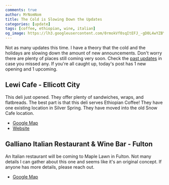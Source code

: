```yaml
---
comments: true
author: MrNomNom
title: The Cold is Slowing Down the Updates
categories: [update]
tags: [coffee, ethiopian, wine, italian]
og_image: https://lh3.googleusercontent.com/0rmokVf0sqItEFJ_-gD0L4wYZBYioPO8jzC_zco0jB5L0iSAPkmQZxLNSZkxahEOjH3cqZWgfv0XRt61uSEnUI7mILnwF6vw88pRkRiTPbZxHlO7jJCbnVzJbqF3LN0WIel2KuMGKQ=w400
---
```


Not as many updates this time. I have a theory that the cold and the holidays are slowing down the amount of new announcements. Don't worry there are plenty of places still coming very soon. Check the [past updates](/categories/update/) in case you missed any. If you're all caught up, today's post has 1 new opening and 1 upcoming.

<!--more-->

## Lewi Cafe - Ellicott City

This deli just opened. They offer plenty of sandwiches, wraps, and flatbreads. The best part is that this deli serves Ethiopian Coffee! They have one existing location in Silver Spring. They have moved into the old Snow Cafe location. 

* [Google Map](https://g.page/lewi-cafe?share)
* [Website](http://www.lewicafe.com/)

## Galliano Italian Restaurant & Wine Bar - Fulton

An Italian restaurant will be coming to Maple Lawn in Fulton. Not many details I can gather about this one and seems like it's an original concept. If anyone has more details, please reach out.

* [Google Map](https://goo.gl/maps/Mfr96Wmoy6p1voiP9)

